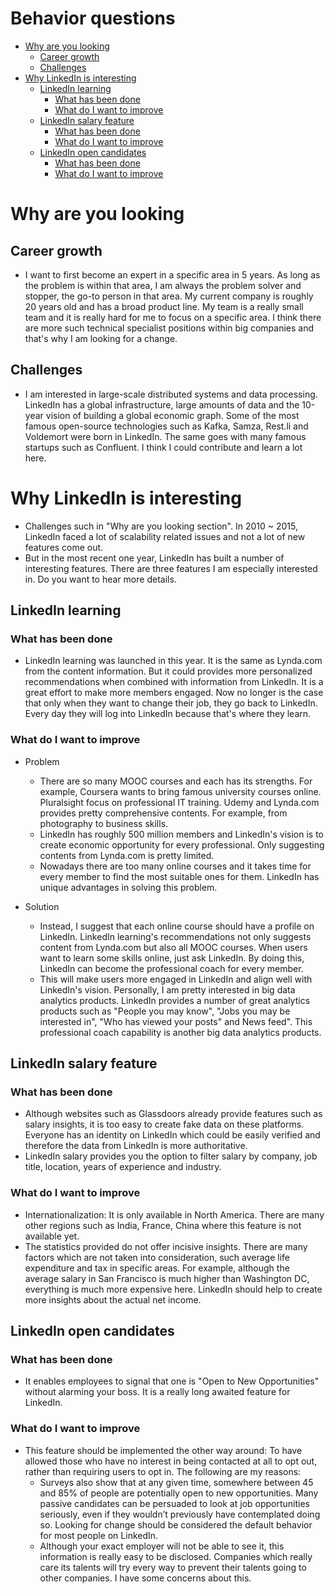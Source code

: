 # Behavior questions

<!-- MarkdownTOC -->

- [Why are you looking](#why-are-you-looking)
	- [Career growth](#career-growth)
	- [Challenges](#challenges)
- [Why LinkedIn is interesting](#why-linkedin-is-interesting)
	- [LinkedIn learning](#linkedin-learning)
		- [What has been done](#what-has-been-done)
		- [What do I want to improve](#what-do-i-want-to-improve)
	- [LinkedIn salary feature](#linkedin-salary-feature)
		- [What has been done](#what-has-been-done-1)
		- [What do I want to improve](#what-do-i-want-to-improve-1)
	- [LinkedIn open candidates](#linkedin-open-candidates)
		- [What has been done](#what-has-been-done-2)
		- [What do I want to improve](#what-do-i-want-to-improve-2)

<!-- /MarkdownTOC -->


# Why are you looking
## Career growth
* I want to first become an expert in a specific area in 5 years. As long as the problem is within that area, I am always the problem solver and stopper, the go-to person in that area. My current company is roughly 20 years old and has a broad product line. My team is a really small team and it is really hard for me to focus on a specific area. I think there are more such technical specialist positions within big companies and that's why I am looking for a change. 

## Challenges
* I am interested in large-scale distributed systems and data processing. LinkedIn has a global infrastructure, large amounts of data and the 10-year vision of building a global economic graph. Some of the most famous open-source technologies such as Kafka, Samza, Rest.li and Voldemort were born in LinkedIn. The same goes with many famous startups such as Confluent. I think I could contribute and learn a lot here. 

# Why LinkedIn is interesting
* Challenges such in "Why are you looking section". In 2010 ~ 2015, LinkedIn faced a lot of scalability related issues and not a lot of new features come out.
* But in the most recent one year, LinkedIn has built a number of interesting features. There are three features I am especially interested in. Do you want to hear more details. 

## LinkedIn learning
### What has been done
* LinkedIn learning was launched in this year. It is the same as Lynda.com from the content information. But it could provides more personalized recommendations when combined with information from LinkedIn. It is a great effort to make more members engaged. Now no longer is the case that only when they want to change their job, they go back to LinkedIn. Every day they will log into LinkedIn because that's where they learn.

### What do I want to improve
* Problem
	- There are so many MOOC courses and each has its strengths. For example, Coursera wants to bring famous university courses online. Pluralsight focus on professional IT training. Udemy and Lynda.com provides pretty comprehensive contents. For example, from photography to business skills. 
	- LinkedIn has roughly 500 million members and LinkedIn's vision is to create economic opportunity for every professional. Only suggesting contents from Lynda.com is pretty limited.
	- Nowadays there are too many online courses and it takes time for every member to find the most suitable ones for them. LinkedIn has unique advantages in solving this problem.

* Solution
 	- Instead, I suggest that each online course should have a profile on LinkedIn. LinkedIn learning's recommendations not only suggests content from Lynda.com but also all MOOC courses. When users want to learn some skills online, just ask LinkedIn. By doing this, LinkedIn can become the professional coach for every member. 
 	- This will make users more engaged in LinkedIn and align well with LinkedIn's vision. Personally, I am pretty interested in big data analytics products. LinkedIn provides a number of great analytics products such as "People you may know", "Jobs you may be interested in", "Who has viewed your posts" and News feed". This professional coach capability is another big data analytics products. 

## LinkedIn salary feature
### What has been done
* Although websites such as Glassdoors already provide features such as salary insights, it is too easy to create fake data on these platforms. Everyone has an identity on LinkedIn which could be easily verified and therefore the data from LinkedIn is more authoritative. 
* LinkedIn salary provides you the option to filter salary by company, job title, location, years of experience and industry. 

### What do I want to improve
* Internationalization: It is only available in North America. There are many other regions such as India, France, China where this feature is not available yet. 
* The statistics provided do not offer incisive insights. There are many factors which are not taken into consideration, such average life expenditure and tax in specific areas. For example, although the average salary in San Francisco is much higher than Washington DC, everything is much more expensive here. LinkedIn should help to create more insights about the actual net income. 

## LinkedIn open candidates
### What has been done
* It enables employees to signal that one is "Open to New Opportunities" without alarming your boss. It is a really long awaited feature for LinkedIn.

### What do I want to improve
* This feature should be implemented the other way around: To have allowed those who have no interest in being contacted at all to opt out, rather than requiring users to opt in. The following are my reasons:
	- Surveys also show that at any given time, somewhere between 45 and 85% of people are potentially open to new opportunities. Many passive candidates can be persuaded to look at job opportunities seriously, even if they wouldn’t previously have contemplated doing so. Looking for change should be considered the default behavior for most people on LinkedIn. 
	- Although your exact employer will not be able to see it, this information is really easy to be disclosed. Companies which really care its talents will try every way to prevent their talents going to other companies. I have some concerns about this.

